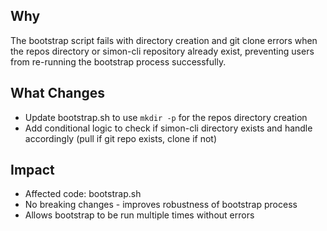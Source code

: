 ## Why
The bootstrap script fails with directory creation and git clone errors when the repos directory or simon-cli repository already exist, preventing users from re-running the bootstrap process successfully.

## What Changes
- Update bootstrap.sh to use `mkdir -p` for the repos directory creation
- Add conditional logic to check if simon-cli directory exists and handle accordingly (pull if git repo exists, clone if not)

## Impact
- Affected code: bootstrap.sh
- No breaking changes - improves robustness of bootstrap process
- Allows bootstrap to be run multiple times without errors
